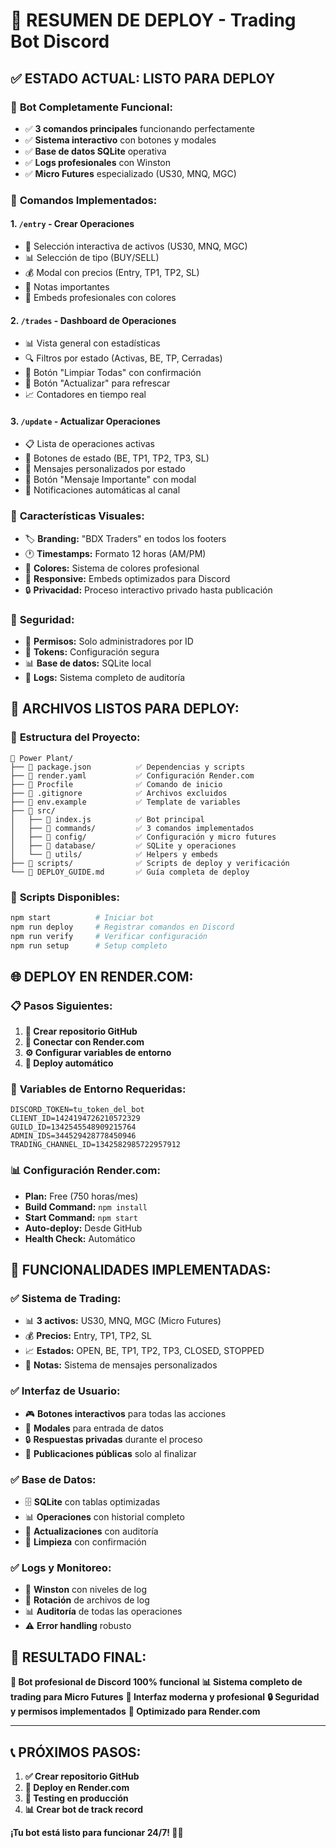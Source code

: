 # 🚀 RESUMEN DE DEPLOY - Trading Bot Discord

## ✅ **ESTADO ACTUAL: LISTO PARA DEPLOY**

### 🎯 **Bot Completamente Funcional:**
- ✅ **3 comandos principales** funcionando perfectamente
- ✅ **Sistema interactivo** con botones y modales
- ✅ **Base de datos SQLite** operativa
- ✅ **Logs profesionales** con Winston
- ✅ **Micro Futures** especializado (US30, MNQ, MGC)

### 🔧 **Comandos Implementados:**

#### **1. `/entry` - Crear Operaciones**
- 🎯 Selección interactiva de activos (US30, MNQ, MGC)
- 📊 Selección de tipo (BUY/SELL)
- 💰 Modal con precios (Entry, TP1, TP2, SL)
- 💬 Notas importantes
- 🎨 Embeds profesionales con colores

#### **2. `/trades` - Dashboard de Operaciones**
- 📊 Vista general con estadísticas
- 🔍 Filtros por estado (Activas, BE, TP, Cerradas)
- 🧹 Botón "Limpiar Todas" con confirmación
- 🔄 Botón "Actualizar" para refrescar
- 📈 Contadores en tiempo real

#### **3. `/update` - Actualizar Operaciones**
- 📋 Lista de operaciones activas
- 🎯 Botones de estado (BE, TP1, TP2, TP3, SL)
- 📢 Mensajes personalizados por estado
- 💬 Botón "Mensaje Importante" con modal
- 🔄 Notificaciones automáticas al canal

### 🎨 **Características Visuales:**
- 🏷️ **Branding:** "BDX Traders" en todos los footers
- 🕐 **Timestamps:** Formato 12 horas (AM/PM)
- 🎨 **Colores:** Sistema de colores profesional
- 📱 **Responsive:** Embeds optimizados para Discord
- 🔒 **Privacidad:** Proceso interactivo privado hasta publicación

### 🔐 **Seguridad:**
- 👤 **Permisos:** Solo administradores por ID
- 🔑 **Tokens:** Configuración segura
- 📊 **Base de datos:** SQLite local
- 📝 **Logs:** Sistema completo de auditoría

## 🚀 **ARCHIVOS LISTOS PARA DEPLOY:**

### 📁 **Estructura del Proyecto:**
```
📁 Power Plant/
├── 📄 package.json          ✅ Dependencias y scripts
├── 📄 render.yaml           ✅ Configuración Render.com
├── 📄 Procfile              ✅ Comando de inicio
├── 📄 .gitignore            ✅ Archivos excluidos
├── 📄 env.example           ✅ Template de variables
├── 📁 src/
│   ├── 📄 index.js          ✅ Bot principal
│   ├── 📁 commands/         ✅ 3 comandos implementados
│   ├── 📁 config/           ✅ Configuración y micro futures
│   ├── 📁 database/         ✅ SQLite y operaciones
│   └── 📁 utils/            ✅ Helpers y embeds
├── 📁 scripts/              ✅ Scripts de deploy y verificación
└── 📄 DEPLOY_GUIDE.md       ✅ Guía completa de deploy
```

### 🔧 **Scripts Disponibles:**
```bash
npm start          # Iniciar bot
npm run deploy     # Registrar comandos en Discord
npm run verify     # Verificar configuración
npm run setup      # Setup completo
```

## 🌐 **DEPLOY EN RENDER.COM:**

### 📋 **Pasos Siguientes:**
1. **🔗 Crear repositorio GitHub**
2. **🚀 Conectar con Render.com**
3. **⚙️ Configurar variables de entorno**
4. **🎯 Deploy automático**

### 🔑 **Variables de Entorno Requeridas:**
```env
DISCORD_TOKEN=tu_token_del_bot
CLIENT_ID=1424194726210572329
GUILD_ID=1342545548909215764
ADMIN_IDS=344529428778450946
TRADING_CHANNEL_ID=1342582985722957912
```

### 📊 **Configuración Render.com:**
- **Plan:** Free (750 horas/mes)
- **Build Command:** `npm install`
- **Start Command:** `npm start`
- **Auto-deploy:** Desde GitHub
- **Health Check:** Automático

## 🎯 **FUNCIONALIDADES IMPLEMENTADAS:**

### ✅ **Sistema de Trading:**
- 📊 **3 activos:** US30, MNQ, MGC (Micro Futures)
- 💰 **Precios:** Entry, TP1, TP2, SL
- 📈 **Estados:** OPEN, BE, TP1, TP2, TP3, CLOSED, STOPPED
- 💬 **Notas:** Sistema de mensajes personalizados

### ✅ **Interfaz de Usuario:**
- 🎮 **Botones interactivos** para todas las acciones
- 📝 **Modales** para entrada de datos
- 🔒 **Respuestas privadas** durante el proceso
- 📢 **Publicaciones públicas** solo al finalizar

### ✅ **Base de Datos:**
- 🗄️ **SQLite** con tablas optimizadas
- 📊 **Operaciones** con historial completo
- 🔄 **Actualizaciones** con auditoría
- 🧹 **Limpieza** con confirmación

### ✅ **Logs y Monitoreo:**
- 📝 **Winston** con niveles de log
- 🔄 **Rotación** de archivos de log
- 📊 **Auditoría** de todas las operaciones
- ⚠️ **Error handling** robusto

## 🎉 **RESULTADO FINAL:**

**🚀 Bot profesional de Discord 100% funcional**
**📊 Sistema completo de trading para Micro Futures**
**🎨 Interfaz moderna y profesional**
**🔒 Seguridad y permisos implementados**
**📱 Optimizado para Render.com**

---

## 📞 **PRÓXIMOS PASOS:**

1. **✅ Crear repositorio GitHub**
2. **🚀 Deploy en Render.com**
3. **🧪 Testing en producción**
4. **📊 Crear bot de track record**

**¡Tu bot está listo para funcionar 24/7! 🎯✨**
